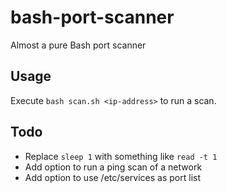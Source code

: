 # bash-port-scanner
Almost a pure Bash port scanner

## Usage
Execute ``bash scan.sh <ip-address>`` to run a scan.

## Todo
* Replace ``sleep 1`` with something like ``read -t 1``
* Add option to run a ping scan of a network
* Add option to use /etc/services as port list
